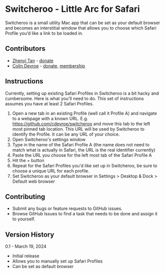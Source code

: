 # Switcheroo - Little Arc for Safari

Switcheroo is a small utility Mac app that can be set as your default browser and becomes an interstitial window that allows you to choose which Safari Profile you’d like a link to be loaded in.

## Contributors

- [Zhenyi Tan](https://andadinosaur.com) - [donate](https://andadinosaur.com/tip-jar)
- [Colin Devroe](https://cdevroe.com) - [donate](https://cdevroe.com/donate), [membership](https://cdevroe.com/join)

## Instructions

Currently, setting up existing Safari Profiles in Switcheroo is a bit hacky and cumbersome. Here is what you'll need to do. This set of instructions assumes you have at least 2 Safari Profiles.

1. Open a new tab in an existing Profile (well call it Profile A) and navigate to a webpage with a known URL. E.g. https://github.com/cdevroe/switcheroo and move this tab to the left most pinned tab location. This URL will be used by Switcheroo to identify the Profile. It can be any URL of your choice.
1. Open Switcheroo's settings window
1. Type in the name of the Safari Profile A (the name does not need to match what is actually in Safari, the URL is the real identifier currently)
1. Paste the URL you choose for the left most tab of the Safari Profile A
1. Hit the + button
1. Repeat for the Safari Profiles you'd like set up in Switcheroo, be sure to choose a unique URL for each profile.
1. Set Switcheroo as your default browser in Settings > Desktop & Dock > Default web browser

## Contributing

- Submit any bugs or feature requests to GitHub issues.
- Browse GitHub Issues to find a task that needs to be done and assign it to yourself.  

## Version History

0.1 - March 19, 2024

- Initial release
- Allows you to manually set up Safari Profiles
- Can be set as default browser
